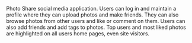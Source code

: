 Photo Share social media application. Users can log in and maintain a profile where they can upload photos and make friends. They can also browse photos from other users and like or comment on them. Users can also add friends and add tags to photos. Top users and most liked photos are highlighted on all users home pages, even site visitors. 